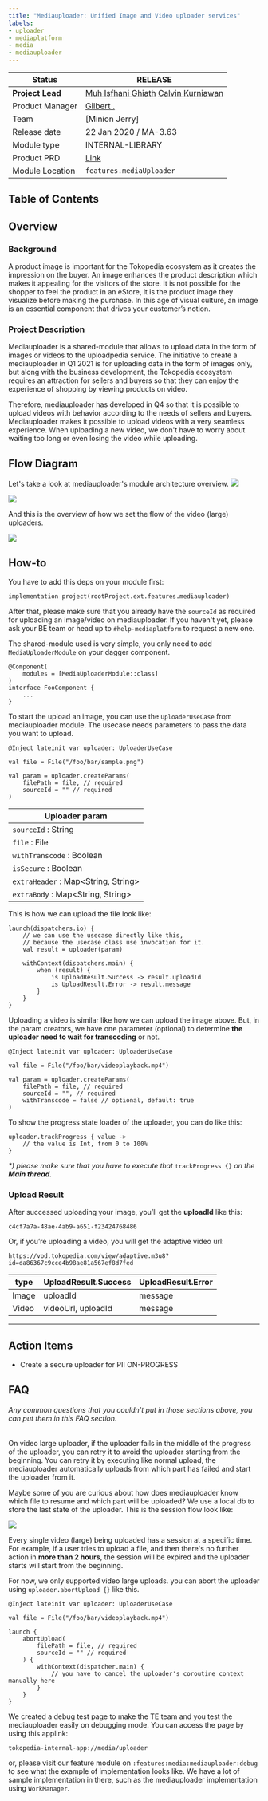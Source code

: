 ```yaml
---
title: "Mediauploader: Unified Image and Video uploader services"
labels:
- uploader
- mediaplatform
- media
- mediauploader
---
```


<!--left header table-->
| **Status** | <!--start status:GREEN-->RELEASE<!--end status-->                                                                                                                                                               |
| --- |-----------------------------------------------------------------------------------------------------------------------------------------------------------------------------------------------------------------|
| **Project Lead** | [Muh Isfhani Ghiath](https://tokopedia.atlassian.net/wiki/people/5c5b988f0551865e5bc7986c?ref=confluence) [Calvin Kurniawan](https://tokopedia.atlassian.net/wiki/people/5c6beecd9170244d98d7d0c4?ref=confluence) |
| Product Manager | [Gilbert .](https://tokopedia.atlassian.net/wiki/people/612c2c400f8ff40068adbfae?ref=confluence)                                                                                                                |
| Team | [Minion Jerry]                                                                                                                  |
| Release date | 22 Jan 2020 / <!--start status:GREY-->MA-3.63<!--end status-->                                                                                                                                                  |
| Module type | <!--start status:PURPLE-->INTERNAL-LIBRARY<!--end status-->                                                                                                                                                     |
| Product PRD | [Link](/wiki/spaces/CO/pages/702507056/PRD+-+Uploadpedia)                                                                                                                                                       |
| Module Location | `features.mediaUploader`                                                                                                                                                                                        | `features/media/mediauploader` |

## Table of Contents

<!--toc-->

## Overview

### Background

A product image is important for the Tokopedia ecosystem as it creates the impression on the buyer. An image enhances the product description which makes it appealing for the visitors of the store. It is not possible for the shopper to feel the product in an eStore, it is the product image they visualize before making the purchase. In this age of visual culture, an image is an essential component that drives your customer’s notion.

### Project Description

Mediauploader is a shared-module that allows to upload data in the form of images or videos to the uploadpedia service. The initiative to create a mediauploader in Q1 2021 is for uploading data in the form of images only, but along with the business development, the Tokopedia ecosystem requires an attraction for sellers and buyers so that they can enjoy the experience of shopping by viewing products on video.

Therefore, mediauploader has developed in Q4 so that it is possible to upload videos with behavior according to the needs of sellers and buyers. Mediauploader makes it possible to upload videos with a very seamless experience. When uploading a new video, we don't have to worry about waiting too long or even losing the video while uploading.

## Flow Diagram

Let's take a look at mediauploader's module architecture overview.
![](https://docs-android.tokopedia.net/images/docs/images_in_zip/image_media_uploader_flow.png)

![](https://docs-android.tokopedia.net/images/docs/mediauploader/Untitled%20Diagram.drawio%20%281%29.png)

And this is the overview of how we set the flow of the video (large) uploaders.

![](https://docs-android.tokopedia.net/images/docs/mediauploader/image-20211207-014024.png)

## How-to

You have to add this deps on your module first:



```
implementation project(rootProject.ext.features.mediauploader)
```

After that, please make sure that you already have the `sourceId` as required for uploading an image/video on mediauploader. If you haven't yet, please ask your BE team or head up to `#help-mediaplatform` to request a new one.

The shared-module used is very simple, you only need to add `MediaUploaderModule` on your dagger component.



```
@Component(
	modules = [MediaUploaderModule::class]
)
interface FooComponent {
	...
}
```

To start the upload an image, you can use the `UploaderUseCase` from mediauploader module. The usecase needs parameters to pass the data you want to upload.



```
@Inject lateinit var uploader: UploaderUseCase

val file = File("/foo/bar/sample.png")

val param = uploader.createParams(
	filePath = file, // required
	sourceId = "" // required
)
```



| Uploader param |
| --- |
| `sourceId` : String | sourceId for define policy request (if you don't have please request to media team) |
| `file` : File | file that will be uploaded |
| `withTranscode` : Boolean | flag to enable transcode feature |
| `isSecure` : Boolean | flag to decide this upload is secure / public (secure will get policy from diff GQL with public even with same `sourceId`) |
| `extraHeader` : Map<String, String> | Map of field & value for extra header field if needed, let empty if you didn’t need to provide extra header |
| `extraBody` : Map<String, String> | Map of field & value for extra body field if needed, let empty if you didn’t need to provide extra body |

This is how we can upload the file look like:



```
launch(dispatchers.io) {
	// we can use the usecase directly like this,
	// because the usecase class use invocation for it.
	val result = uploader(param)

	withContext(dispatchers.main) {
		when (result) {
			is UploadResult.Success -> result.uploadId
			is UploadResult.Error -> result.message
		}
	}
}
```

Uploading a video is similar like how we can upload the image above. But, in the param creators, we have one parameter (optional) to determine **the uploader need to wait for transcoding** or not.



```
@Inject lateinit var uploader: UploaderUseCase

val file = File("/foo/bar/videoplayback.mp4")

val param = uploader.createParams(
	filePath = file, // required
	sourceId = "", // required
	withTranscode = false // optional, default: true
)
```

To show the progress state loader of the uploader, you can do like this:



```
uploader.trackProgress { value ->
	// the value is Int, from 0 to 100%
}
```

*\*) please make sure that you have to execute that* `trackProgress {}` *on the **Main thread**.*

### Upload Result

After successed uploading your image, you’ll get the **uploadId** like this:

`c4cf7a7a-48ae-4ab9-a651-f23424768486`

Or, if you’re uploading a video, you will get the adaptive video url:

`https://vod.tokopedia.com/view/adaptive.m3u8?id=da86367c9cce4b98ae81a567ef8d7fed`



| **type** | **UploadResult.Success** | **UploadResult.Error** |
| --- | --- | --- |
| Image | uploadId | message |
| Video | videoUrl, uploadId | message |



---

## Action Items

- Create a secure uploader for PII <!--start status:BLUE-->ON-PROGRESS<!--end status-->

## FAQ

###### *Any common questions that you couldn’t put in those sections above, you can put them in this FAQ section.*

<!--start expand:Retry video upload?-->
On video large uploader, if the uploader fails in the middle of the progress of the uploader, you can retry it to avoid the uploader starting from the beginning. You can retry it by executing like normal upload, the mediauploader automatically uploads from which part has failed and start the uploader from it.

Maybe some of you are curious about how does mediauploader know which file to resume and which part will be uploaded? We use a local db to store the last state of the uploader. This is the session flow look like:

![](https://docs-android.tokopedia.net/images/docs/mediauploader/Untitled%20Diagram.drawio%20%282%29.png)
<!--end expand-->

<!--start expand:Session Expired-->
Every single video (large) being uploaded has a session at a specific time. For example, if a user tries to upload a file, and then there's no further action in **more than 2 hours**, the session will be expired and the uploader starts will start from the beginning.
<!--end expand-->

<!--start expand:Manual abort a media upload process-->
For now, we only supported video large uploads. you can abort the uploader using `uploader.abortUpload {}` like this.



```
@Inject lateinit var uploader: UploaderUseCase

val file = File("/foo/bar/videoplayback.mp4")

launch {
	abortUpload(
		filePath = file, // required
		sourceId = "" // required
	) {
		withContext(dispatcher.main) {
			// you have to cancel the uploader's coroutine context manually here
		}
	}
}
```
<!--end expand-->

<!--start expand:Debug page for testing-->
We created a debug test page to make the TE team and you test the mediauploader easily on debugging mode. You can access the page by using this applink:

`tokopedia-internal-app://media/uploader`

or, please visit our feature module on `:features:media:mediauploader:debug` to see what the example of implementation looks like. We have a lot of sample implementation in there, such as the mediauploader implementation using `WorkManager`.
<!--end expand-->

